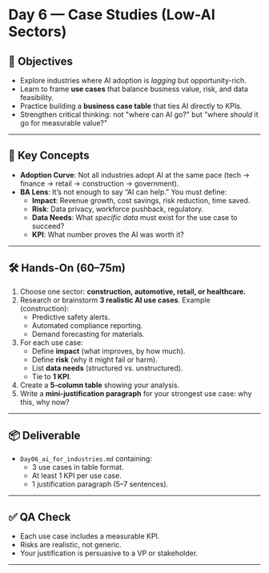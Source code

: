 # Day 6 — Case Studies (Low-AI Sectors)

## 🎯 Objectives
- Explore industries where AI adoption is *lagging* but opportunity-rich.  
- Learn to frame **use cases** that balance business value, risk, and data feasibility.  
- Practice building a **business case table** that ties AI directly to KPIs.  
- Strengthen critical thinking: not "where can AI go?" but "where *should* it go for measurable value?"

---

## 📘 Key Concepts

- **Adoption Curve**: Not all industries adopt AI at the same pace (tech → finance → retail → construction → government).  
- **BA Lens**: It’s not enough to say “AI can help.” You must define:
  - **Impact**: Revenue growth, cost savings, risk reduction, time saved.  
  - **Risk**: Data privacy, workforce pushback, regulatory.  
  - **Data Needs**: What *specific data* must exist for the use case to succeed?  
  - **KPI**: What number proves the AI was worth it?

---

## 🛠 Hands-On (60–75m)

1. Choose one sector: **construction, automotive, retail, or healthcare.**  
2. Research or brainstorm **3 realistic AI use cases**. Example (construction):
   - Predictive safety alerts.
   - Automated compliance reporting.
   - Demand forecasting for materials.  
3. For each use case:
   - Define **impact** (what improves, by how much).  
   - Define **risk** (why it might fail or harm).  
   - List **data needs** (structured vs. unstructured).  
   - Tie to **1 KPI**.  
4. Create a **5-column table** showing your analysis.  
5. Write a **mini-justification paragraph** for your strongest use case: why this, why now?

---

## 📦 Deliverable
- `Day06_ai_for_industries.md` containing:
  - 3 use cases in table format.  
  - At least 1 KPI per use case.  
  - 1 justification paragraph (5–7 sentences).

---

## ✅ QA Check
- Each use case includes a measurable KPI.  
- Risks are realistic, not generic.  
- Your justification is persuasive to a VP or stakeholder.

---

